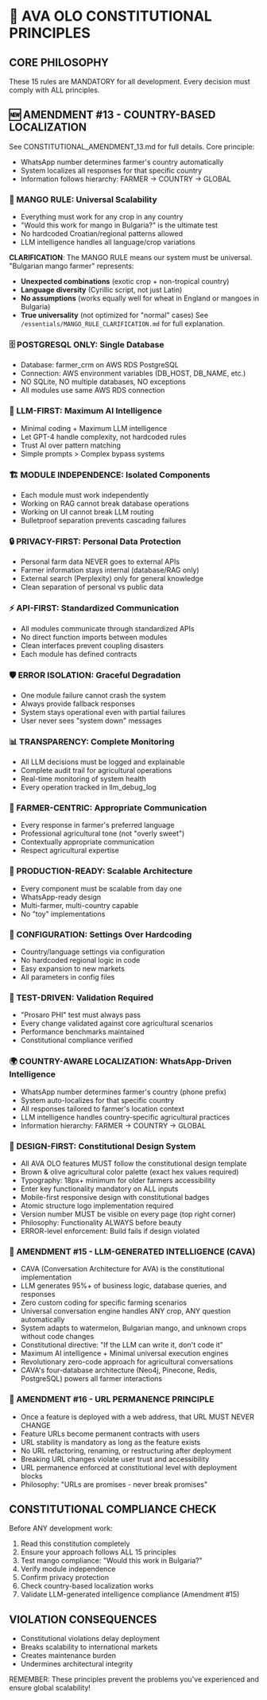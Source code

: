 # 📜 AVA OLO CONSTITUTIONAL PRINCIPLES

## CORE PHILOSOPHY
These 15 rules are MANDATORY for all development. Every decision must comply with ALL principles.

## 🆕 AMENDMENT #13 - COUNTRY-BASED LOCALIZATION
See CONSTITUTIONAL_AMENDMENT_13.md for full details. Core principle:
- WhatsApp number determines farmer's country automatically
- System localizes all responses for that specific country
- Information follows hierarchy: FARMER → COUNTRY → GLOBAL

### 🥭 MANGO RULE: Universal Scalability
- Everything must work for any crop in any country
- "Would this work for mango in Bulgaria?" is the ultimate test
- No hardcoded Croatian/regional patterns allowed
- LLM intelligence handles all language/crop variations

**CLARIFICATION**: The MANGO RULE means our system must be universal. "Bulgarian mango farmer" represents:
- **Unexpected combinations** (exotic crop + non-tropical country)
- **Language diversity** (Cyrillic script, not just Latin)
- **No assumptions** (works equally well for wheat in England or mangoes in Bulgaria)
- **True universality** (not optimized for "normal" cases)
See `/essentials/MANGO_RULE_CLARIFICATION.md` for full explanation.

### 🗄️ POSTGRESQL ONLY: Single Database
- Database: farmer_crm on AWS RDS PostgreSQL
- Connection: AWS environment variables (DB_HOST, DB_NAME, etc.)
- NO SQLite, NO multiple databases, NO exceptions
- All modules use same AWS RDS connection

### 🧠 LLM-FIRST: Maximum AI Intelligence
- Minimal coding + Maximum LLM intelligence
- Let GPT-4 handle complexity, not hardcoded rules
- Trust AI over pattern matching
- Simple prompts > Complex bypass systems

### 🏗️ MODULE INDEPENDENCE: Isolated Components
- Each module must work independently
- Working on RAG cannot break database operations
- Working on UI cannot break LLM routing
- Bulletproof separation prevents cascading failures

### 🔒 PRIVACY-FIRST: Personal Data Protection
- Personal farm data NEVER goes to external APIs
- Farmer information stays internal (database/RAG only)
- External search (Perplexity) only for general knowledge
- Clean separation of personal vs public data

### ⚡ API-FIRST: Standardized Communication
- All modules communicate through standardized APIs
- No direct function imports between modules
- Clean interfaces prevent coupling disasters
- Each module has defined contracts

### 🛡️ ERROR ISOLATION: Graceful Degradation
- One module failure cannot crash the system
- Always provide fallback responses
- System stays operational even with partial failures
- User never sees "system down" messages

### 📊 TRANSPARENCY: Complete Monitoring
- All LLM decisions must be logged and explainable
- Complete audit trail for agricultural operations
- Real-time monitoring of system health
- Every operation tracked in llm_debug_log

### 🌾 FARMER-CENTRIC: Appropriate Communication
- Every response in farmer's preferred language
- Professional agricultural tone (not "overly sweet")
- Contextually appropriate communication
- Respect agricultural expertise

### 🔄 PRODUCTION-READY: Scalable Architecture
- Every component must be scalable from day one
- WhatsApp-ready design
- Multi-farmer, multi-country capable
- No "toy" implementations

### 📝 CONFIGURATION: Settings Over Hardcoding
- Country/language settings via configuration
- No hardcoded regional logic in code
- Easy expansion to new markets
- All parameters in config files

### 🧪 TEST-DRIVEN: Validation Required
- "Prosaro PHI" test must always pass
- Every change validated against core agricultural scenarios
- Performance benchmarks maintained
- Constitutional compliance verified

### 🌍 COUNTRY-AWARE LOCALIZATION: WhatsApp-Driven Intelligence
- WhatsApp number determines farmer's country (phone prefix)
- System auto-localizes for that specific country
- All responses tailored to farmer's location context
- LLM intelligence handles country-specific agricultural practices
- Information hierarchy: FARMER → COUNTRY → GLOBAL

### 🎨 DESIGN-FIRST: Constitutional Design System
- All AVA OLO features MUST follow the constitutional design template
- Brown & olive agricultural color palette (exact hex values required)
- Typography: 18px+ minimum for older farmers accessibility
- Enter key functionality mandatory on ALL inputs
- Mobile-first responsive design with constitutional badges
- Atomic structure logo implementation required
- Version number MUST be visible on every page (top right corner)
- Philosophy: Functionality ALWAYS before beauty
- ERROR-level enforcement: Build fails if design violated

### 🧠 AMENDMENT #15 - LLM-GENERATED INTELLIGENCE (CAVA)
- CAVA (Conversation Architecture for AVA) is the constitutional implementation
- LLM generates 95%+ of business logic, database queries, and responses
- Zero custom coding for specific farming scenarios
- Universal conversation engine handles ANY crop, ANY question automatically
- System adapts to watermelon, Bulgarian mango, and unknown crops without code changes
- Constitutional directive: "If the LLM can write it, don't code it"
- Maximum AI intelligence + Minimal universal execution engines
- Revolutionary zero-code approach for agricultural conversations
- CAVA's four-database architecture (Neo4j, Pinecone, Redis, PostgreSQL) powers all farmer interactions

### 🔗 AMENDMENT #16 - URL PERMANENCE PRINCIPLE
- Once a feature is deployed with a web address, that URL MUST NEVER CHANGE
- Feature URLs become permanent contracts with users
- URL stability is mandatory as long as the feature exists
- No URL refactoring, renaming, or restructuring after deployment
- Breaking URL changes violate user trust and accessibility
- URL permanence enforced at constitutional level with deployment blocks
- Philosophy: "URLs are promises - never break promises"

## CONSTITUTIONAL COMPLIANCE CHECK
Before ANY development work:
1. Read this constitution completely
2. Ensure your approach follows ALL 15 principles
3. Test mango compliance: "Would this work in Bulgaria?"
4. Verify module independence
5. Confirm privacy protection
6. Check country-based localization works
7. Validate LLM-generated intelligence compliance (Amendment #15)

## VIOLATION CONSEQUENCES
- Constitutional violations delay deployment
- Breaks scalability to international markets
- Creates maintenance burden
- Undermines architectural integrity

REMEMBER: These principles prevent the problems you've experienced and ensure global scalability!